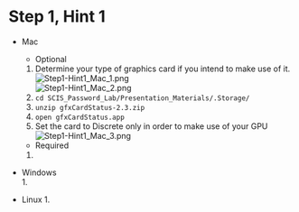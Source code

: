 # Step 1, Hint 1  

* Mac  
  * Optional  
  1. Determine your type of graphics card if you intend to make use of it.  
  ![Step1-Hint1_Mac_1.png](https://raw.githubusercontent.com/JonZeolla/Presentation_Materials/Password-Cracking_2015-09-24/Beginner/.Screenshots/Step1-Hint1_Mac_1.png)  
  ![Step1-Hint1_Mac_2.png](https://raw.githubusercontent.com/JonZeolla/Presentation_Materials/Password-Cracking_2015-09-24/Beginner/.Screenshots/Step1-Hint1_Mac_2.png)
  2. ```cd SCIS_Password_Lab/Presentation_Materials/.Storage/```  
  3. ```unzip gfxCardStatus-2.3.zip```  
  4. ```open gfxCardStatus.app```  
  5. Set the card to Discrete only in order to make use of your GPU  
  ![Step1-Hint1_Mac_3.png](https://raw.githubusercontent.com/JonZeolla/Presentation_Materials/Password-Cracking_2015-09-24/Beginner/.Screenshots/Step1-Hint1_Mac_3.png)  

  * Required  
  1. 

* Windows  
  1. 

* Linux
  1. 

